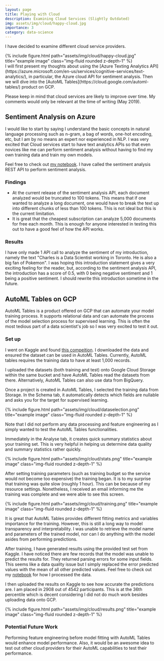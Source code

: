 ```yaml
---
layout: page
title: Playing with Cloud
description: Examining Cloud Services (Slightly Outdated)
img: assets/img/cloud/happy-cloud.jpg
importance: 3
category: data-science
---
```


I have decided to examine different cloud service providers. 
<div class="row justify-content-sm-center">
    <div class="col-sm-8 mt-3 mt-md-0">
        {% include figure.html path="assets/img/cloud/happy-cloud.jpg" title="example image" class="img-fluid rounded z-depth-1" %}
    </div>
</div>
I will first present my thoughts about using the [Azure Texting Analytics API](https://azure.microsoft.com/en-us/services/cognitive-services/text-analytics/), in particular, the Azure cloud API for sentiment analysis. Then we will dive into the [AutoML Tables](https://cloud.google.com/automl-tables/) product on GCP.

Please keep in mind that cloud services are likely to improve over time. My comments would only be relevant at the time of writing (May 2019).

## Sentiment Analysis on Azure

I would like to start by saying I understand the basic concepts in natural language processing such as n-gram, a bag of words, one-hot encoding, etc, but I am by no means an expert nor experienced in NLP. I was very excited that Cloud services start to have text analytics APIs so that even novices like me can perform sentiment analysis without having to find my own training data and train my own models.

Feel free to check out [my notebook](https://github.com/tsangcharles/nlp-demo/blob/master/AzureDemo.ipynb). I have called the sentiment analysis REST API to perform sentiment analysis. 

### Findings
- At the current release of the sentiment analysis API, each document analyzed would be truncated to 100 tokens. This means that if one wanted to analyze a long document, one would have to break the text up into different chunks of less than 100 tokens. This is not ideal but this is the current limitation.
- It is great that the cheapest subscription can analyze 5,000 documents for free each month. This is enough for anyone interested in testing this out to have a good feel of how the API works.

### Results
I have only made 1 API call to analyze the sentiment of my introduction, namely the text "Charles is a Data Scientist working in Toronto. He is also a big fan of Pokemon". I was hoping this introduction statement gives a very exciting feeling for the reader, but, according to the sentiment analysis API, the introduction has a score of 0.5, with 0 being negative sentiment and 1 being a positive sentiment. I should rewrite this introduction sometime in the future.


## AutoML Tables on GCP

AutoML Tables is a product offered on GCP that can automate your model training process. It supports relational data and can automate the process of the model selection process for supervised learning. This is often the most tedious part of a data scientist's job so I was very excited to test it out. 

### Set up
I went on Kaggle and found [this compeition](https://www.kaggle.com/c/house-prices-advanced-regression-techniques). I downloaded the data and ensured the dataset can be used in AutoML Tables. Currently, AutoML tables requires the training data to have at least 1,000 records. 

I uploaded the datasets (both training and test) onto Google Cloud Storage within the same bucket and have AutoML Tables read the datasets from there. Alternatively, AutoML Tables can also use data from BigQuery. 

Once a project is created in AutoML Tables, I selected the training data from Storage. In the Schema tab, it automatically detects which fields are nullable and asks you for the target for supervised learning.

<div class="row justify-content-sm-center">
    <div class="col-sm-8 mt-3 mt-md-0">
        {% include figure.html path="assets/img/cloud/dataselection.png" title="example image" class="img-fluid rounded z-depth-1" %}
    </div>
</div>

Note that I did not perform any data processing and feature engineering as I simply wanted to test the AutoML Tables functionalities. 

Immediately in the Analyse tab, it creates quick summary statistics about your training set. This is very helpful in helping us determine data quality and summary statistics rather quickly.

<div class="row justify-content-sm-center">
    <div class="col-sm-8 mt-3 mt-md-0">
        {% include figure.html path="assets/img/cloud/stats.png" title="example image" class="img-fluid rounded z-depth-1" %}
    </div>
</div>

After setting training parameters (such as training budget so the service would not become too expensive) the training began. It is to my surprise that training was quite slow (roughly 1 hour). This can be because of my resource settings. Nonetheless, I received an email informing me the training was complete and we were able to see this screen.

<div class="row justify-content-sm-center">
    <div class="col-sm-8 mt-3 mt-md-0">
        {% include figure.html path="assets/img/cloud/training.png" title="example image" class="img-fluid rounded z-depth-1" %}
    </div>
</div>

It is great that AutoML Tables provides different fitting metrics and variables importance for the training. However, this is still a long way to model transparency and interpretability. I was unable to retrieve the model name and parameters of the trained model, nor can I do anything with the model asides from performing predictions. 

After training, I have generated results using the provided test set from Kaggle. I have noticed there are few records that the model was unable to predict the results for. They returned parsing errors for some input fields. This seems like a data quality issue but I simply replaced the error predicted values with the mean of all other predicted values. Feel free to check out my [notebook](https://github.com/tsangcharles/gcp-kaggle-house-sale-demo/blob/master/GCPAutoMLPostProcessing.ipynb) for how I processed the data.

I then uploaded the results on Kaggle to see how accurate the predictions are. I am placed in 2908 out of 4542 participants. This is at the 36th percentile which is decent considering I did not do much work besides uploading data onto GCP.

<div class="row justify-content-sm-center">
    <div class="col-sm-8 mt-3 mt-md-0">
        {% include figure.html path="assets/img/cloud/results.png" title="example image" class="img-fluid rounded z-depth-1" %}
    </div>
</div>

### Potential Future Work
Performing feature engineering before model fitting with AutoML Tables would enhance model performance. Also, it would be an awesome idea to test out other cloud providers for their AutoML capabilities to test their performance. 